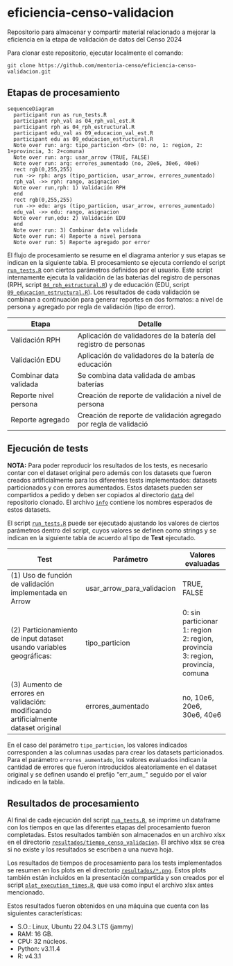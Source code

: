 # eficiencia-censo-validacion
Repositorio para almacenar y compartir material relacionado a mejorar la eficiencia en la etapa de validación de datos del Censo 2024

Para clonar este repositorio, ejecutar localmente el comando:

```
git clone https://github.com/mentoria-censo/eficiencia-censo-validacion.git
```


## Etapas de procesamiento

```mermaid
sequenceDiagram
  participant run as run_tests.R
  participant rph_val as 04_rph_val_est.R  
  participant rph as 04_rph_estructural.R
  participant edu_val as 09_educacion_val_est.R  
  participant edu as 09_educacion_estructural.R
  Note over run: arg: tipo_particion <br> (0: no, 1: region, 2: 1+provincia, 3: 2+comuna) 
  Note over run: arg: usar_arrow (TRUE, FALSE)
  Note over run: arg: errores_aumentado (no, 20e6, 30e6, 40e6)
  rect rgb(0,255,255)
  run ->> rph: args (tipo_particion, usar_arrow, errores_aumentado)
  rph_val ->> rph: rango, asignacion
  Note over run,rph: 1) Validación RPH
  end
  rect rgb(0,255,255)
  run ->> edu: args (tipo_particion, usar_arrow, errores_aumentado)
  edu_val ->> edu: rango, asignacion
  Note over run,edu: 2) Validación EDU  
  end
  Note over run: 3) Combinar data validada
  Note over run: 4) Reporte a nivel persona
  Note over run: 5) Reporte agregado por error      
```

El flujo de procesamiento se resume en el diagrama anterior y sus etapas se indican en la siguiente tabla.
El procesamiento se ejecuta corriendo el script [`run_tests.R`](run_tests.R) con ciertos parámetros definidos por el usuario.
Este script internamente ejecuta la validación de las baterías del registro de personas (RPH, script [`04_rph_estructural.R`](04_rph_estructural.R)) y de educación (EDU, script [`09_educacion_estructural.R`](09_educacion_estructural.R)).
Los resultados de cada validación se combinan a continuación para generar reportes en dos formatos: a nivel de persona y agregado por regla de validación (tipo de error).

| Etapa                   | Detalle                                                           |
|-------------------------|-------------------------------------------------------------------|
| Validación RPH          | Aplicación de validadores de la batería del registro de personas  |
| Validación EDU          | Aplicación de validadores de la batería de educación              |
| Combinar data validada  | Se combina data validada de ambas baterías                        |
| Reporte nivel persona   | Creación de reporte de validación a nivel de persona              |
| Reporte agregado        | Creación de reporte de validación agregado por regla de validació |


## Ejecución de tests

**NOTA:** Para poder reproducir los resultados de los tests, es necesario contar con el dataset original pero además con los datasets que fueron creados artificialmente para los diferentes tests implementados: datasets particionados y con errores aumentados.
Estos datasets pueden ser compartidos a pedido y deben ser copiados al directorio [`data`](data/) del repositorio clonado. El archivo [`info`](data/info) contiene los nombres esperados de estos datasets.

El script [`run_tests.R`](run_tests.R) puede ser ejecutado ajustando los valores de ciertos parámetros dentro del script, cuyos valores se definen como strings y se indican en la siguiente tabla de acuerdo al tipo de **Test** ejecutado. <br>

| Test                                                             | Parámetro | Valores evaluadas             |
|-|-|-|
| (1) Uso de función de validación implementada en Arrow               | usar_arrow_para_validacion | TRUE, FALSE                     |
| (2) Particionamiento de input dataset usando variables geográficas:  | tipo_particion | 0: sin particionar <br> 1: region <br> 2: region, provincia <br> 3: region, provincia, comuna |
| (3) Aumento de errores en validación: <br> modificando artificialmente dataset original | errores_aumentado | no, 10e6, 20e6, 30e6, 40e6 |

En el caso del parámetro `tipo_particion`, los valores indicados corresponden a las columnas usadas para crear los datasets particionados. 
Para el parámetro `errores_aumentado`, los valores evaluados indican la cantidad de errores que fueron introducidos aleatoriamente en el dataset original y se definen usando el prefijo "err_aum_" seguido por el valor indicado en la tabla.

## Resultados de procesamiento

Al final de cada ejecución del script [`run_tests.R`](run_tests.R), se imprime un dataframe con los tiempos en que las diferentes etapas del procesamiento fueron completadas.
Estos resultados también son almacenados en un archivo xlsx en el directorio [`resultados/tiempo_censo_validacion`](resultados/tiempo_censo_validacion/). El archivo xlsx se crea si no existe y los resultados se escriben a una nueva hoja.

Los resultados de tiempos de procesamiento para los tests implementados se resumen en los plots en el directorio [`resultados/*.png`](resultados). Estos plots también están incluidos en la presentación compartida y son creados por el script [`plot_execution_times.R`](scripts_extra/plot_execution_times.R), que usa como input el archivo xlsx antes mencionado.

Estos resultados fueron obtenidos en una máquina que cuenta con las siguientes características:

- S.O.: Linux, Ubuntu 22.04.3 LTS (jammy)
- RAM: 16 GB.
- CPU: 32 núcleos.
- Python: v3.11.4
- R: v4.3.1
